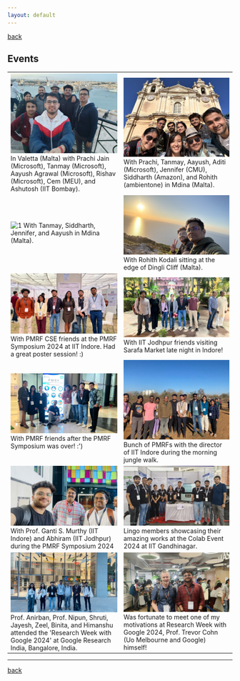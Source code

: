 ```yaml
---
layout: default
---
```


[back](./)

## Events

| | |
|-|-|
| <img src="./gallery/malta-friends.jpg"  alt="1" > In Valetta (Malta) with Prachi Jain (Microsoft), Tanmay (Microsoft), Aayush Agrawal (Microsoft), Rishav (Microsoft), Cem (MEU), and Ashutosh (IIT Bombay). | <img src="./gallery/malta-friends2.jpg" alt="2" >  With Prachi, Tanmay, Aayush, Aditi (Microsoft), Jennifer (CMU), Siddharth (Amazon), and Rohith (ambientone) in Mdina (Malta). |
| <img src="./gallery/malta-friends3.jpg"  alt="1" > With Tanmay, Siddharth, Jennifer, and Aayush in Mdina (Malta). | <img src="./gallery/malta-rohit.jpg" alt="2" > With Rohith Kodali sitting at the edge of Dingli Cliff (Malta). |
| <img src="./gallery/pmrf-cse.jpg"  alt="1" > With PMRF CSE friends at the PMRF Symposium 2024 at IIT Indore. Had a great poster session! :) | <img src="./gallery/pmrf-friends.jpg" alt="2" > With IIT Jodhpur friends visiting Sarafa Market late night in Indore!  |
| <img src="./gallery/pmrf-friends2.jpg"  alt="1" > With PMRF friends after the PMRF Symposium was over! :') | <img src="./gallery/pmrf-iiti.jpg" alt="2" > Bunch of PMRFs with the director of IIT Indore during the morning jungle walk.   |
| <img src="./gallery/pmrf-prof.jpg"  alt="1" > With Prof. Ganti S. Murthy (IIT Indore) and Abhiram (IIT Jodhpur) during the PMRF Symposium 2024 | <img src="./gallery/colab-iitgn.jpg" alt="2" > Lingo members showcasing their amazing works at the Colab Event 2024 at IIT Gandhinagar.   |
| <img src="./gallery/grw-iitgn.jpg"  alt="1" > Prof. Anirban, Prof. Nipun, Shruti, Jayesh, Zeel, Binita, and Himanshu attended the 'Research Week with Google 2024' at Google Research India, Bangalore, India. | <img src="./gallery/grw-trevor.jpg" alt="2" > Was fortunate to meet one of my motivations at Research Week with Google 2024, Prof. Trevor Cohn (Uo Melbourne and Google) himself!   |

---

[back](./)
